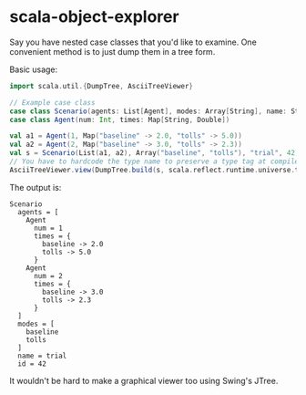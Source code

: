 scala-object-explorer
=====================

Say you have nested case classes that you'd like to examine. One convenient method is to just dump
them in a tree form.

Basic usage:

```scala
import scala.util.{DumpTree, AsciiTreeViewer}

// Example case class
case class Scenario(agents: List[Agent], modes: Array[String], name: String, id: Long)
case class Agent(num: Int, times: Map[String, Double])

val a1 = Agent(1, Map("baseline" -> 2.0, "tolls" -> 5.0))
val a2 = Agent(2, Map("baseline" -> 3.0, "tolls" -> 2.3))
val s = Scenario(List(a1, a2), Array("baseline", "tolls"), "trial", 42)
// You have to hardcode the type name to preserve a type tag at compile-time before erasure
AsciiTreeViewer.view(DumpTree.build(s, scala.reflect.runtime.universe.typeOf[Scenario]))
```

The output is:

```
Scenario
  agents = [
    Agent
      num = 1
      times = {
        baseline -> 2.0
        tolls -> 5.0
      }
    Agent
      num = 2
      times = {
        baseline -> 3.0
        tolls -> 2.3
      }
  ]
  modes = [
    baseline
    tolls
  ]
  name = trial
  id = 42
```

It wouldn't be hard to make a graphical viewer too using Swing's JTree.
